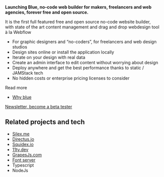 <script data-host="https://microanalytics.io" data-dnt="false" src="https://microanalytics.io/js/script.js" id="ZwSg9rf6GA" async defer></script>

**Launching Blue, no-code web builder for makers, freelancers and web agencies, forever free and open source.**

It is the first full featured free and open source no-code website builder, with state of the art content management and drag and drop webdesign tool à la Webflow

* For graphic designers and “no-coders”, for freelancers and web design studios
* Design sites online or install the application locally
* Iterate on your design with real data
* Create an admin interface to edit content without worrying about design
* Deploy anywhere and get the best performance thanks to static / JAMStack tech
* No hidden costs or enterprise pricing licenses to consider

Read more

* [Why blue](/why.blue/)

[Newsletter, become a beta tester](https://mail-list.silexlabs.org/subscription/cemnfkaVrK?locale=en-US&source=cms.blue)

## Related projects and tech

* [Silex.me](https://www.silex.me)
* [Directus.io](https://Directus.io)
* [Squidex.io](http://squidex.io/)
* [11ty.dev](https://11ty.dev)
* [GrapesJs.com](https://GrapesJs.com)
* [Font server](https://github.com/coollabsio/fonts)
* Typescript
* NodeJs
